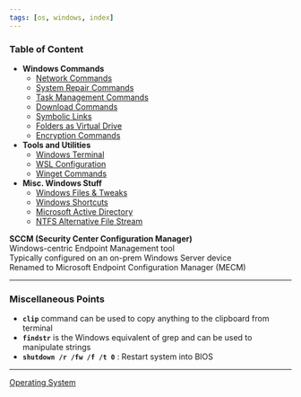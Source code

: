 ```yaml
---
tags: [os, windows, index]
---
```


### Table of Content

* **Windows Commands**
	* [Network Commands](Command%20Prompt/Network%20Commands.md)
	* [System Repair Commands](Command%20Prompt/System%20Repair%20Commands.md)
	* [Task Management Commands](Command%20Prompt/Task%20Management%20Commands.md)
	* [Download Commands](Command%20Prompt/Download%20Commands.md)
	* [Symbolic Links](Command%20Prompt/Symbolic%20Links.md)
	* [Folders as Virtual Drive](Command%20Prompt/Folders%20as%20Virtual%20Drive.md)
	* [Encryption Commands](Command%20Prompt/Encryption%20Commands.md)
* **Tools and Utilities**
	* [Windows Terminal](Tools%20and%20Utilities/Windows%20Terminal.md)
	* [WSL Configuration](Tools%20and%20Utilities/WSL%20Configuration.md)
	* [Winget Commands](Tools%20and%20Utilities/Winget%20Commands.md)
* **Misc. Windows Stuff**
	* [Windows Files & Tweaks](Misc.%20Stuff/Windows%20Files%20&%20Tweaks.md)
	* [Windows Shortcuts](Misc.%20Stuff/Windows%20Shortcuts.md)
	* [Microsoft Active Directory](Microsoft%20Active%20Directory/Microsoft%20Active%20Directory.md)
	* [NTFS Alternative File Stream](Misc.%20Stuff/NTFS%20Alternative%20File%20Stream.md)

**SCCM (Security Center Configuration Manager)**  
Windows-centric Endpoint Management tool  
Typically configured on an on-prem Windows Server device  
Renamed to Microsoft Endpoint Configuration Manager (MECM)

---

### Miscellaneous Points

* **`clip`** command can be used to copy anything to the clipboard from terminal
* **`findstr`** is the Windows equivalent of grep and can be used to manipulate strings
* **`shutdown /r /fw /f /t 0`** : Restart system into BIOS

---

[Operating System](../Operating%20System.md)
